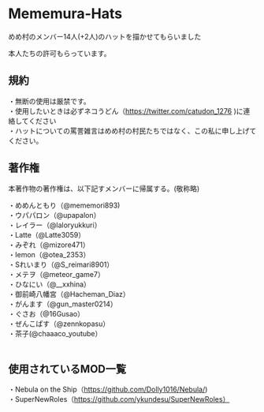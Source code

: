 # Mememura-Hats



めめ村のメンバー14人(+2人)のハットを描かせてもらいました</br>

本人たちの許可もらっています。</br>

## 規約</br>
・無断の使用は厳禁です。</br>
・使用したいときは必ずネコうどん（https://twitter.com/catudon_1276 )に連絡してください</br>
・ハットについての罵詈雑言はめめ村の村民たちではなく、この私に申し上げてください。</br>


## 著作権</br>
 
 本著作物の著作権は、以下記すメンバーに帰属する。(敬称略)</br>
 
 ・めめんともり（@mememori893)</br>
 ・ウパパロン（@upapalon）</br>
 ・レイラー（@laloryukkuri）</br>
 ・Latte（@Latte3059）</br>
 ・みぞれ（@mizore471）</br>
 ・Iemon（@otea_2353）</br>
 ・Sれいまり（@S_reimari8901）</br>
 ・メテヲ（@meteor_game7）</br>
 ・ひなにい（@__xxhina）</br>
 ・御前崎八幡宮（@Hacheman_Diaz）</br>
 ・がんます（@gun_master0214）</br>
 ・ぐさお（@16Gusao）</br>
 ・ぜんこぱす（@zennkopasu）</br>
 ・茶子(@chaaaco_youtube）</br>
</br>

## 使用されているMOD一覧</br>

・Nebula on the Ship（https://github.com/Dolly1016/Nebula/)</br>
・SuperNewRoles（https://github.com/ykundesu/SuperNewRoles）</br>
